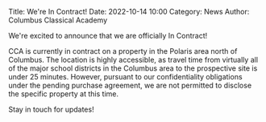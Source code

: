 Title: We're In Contract!
Date: 2022-10-14 10:00
Category: News
Author: Columbus Classical Academy


We're excited to announce that we are officially
In Contract!

CCA is currently in contract on a property in the Polaris area north of Columbus. The location is highly accessible, as travel time from virtually all of the major school districts in the Columbus area to the prospective site is under 25 minutes. However, pursuant to our confidentiality obligations under the pending purchase agreement, we are not permitted to disclose the specific property at this time.

Stay in touch for updates!